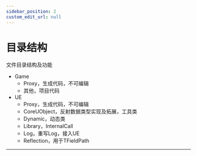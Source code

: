 ```yaml
---
sidebar_position: 2
custom_edit_url: null
---
```


# 目录结构

文件目录结构及功能

- Game
    - Proxy，生成代码，不可编辑
    - 其他，项目代码
- UE
    - Proxy，生成代码，不可编辑
    - CoreUObject，反射数据类型实现及拓展，工具类
    - Dynamic，动态类
    - Library，InternalCall
    - Log，重写Log，接入UE
    - Reflection，用于TFieldPath

---
